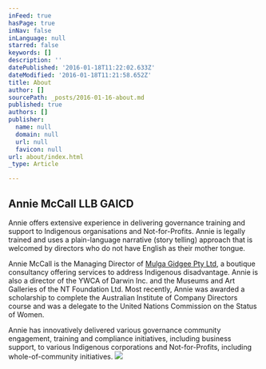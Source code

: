 ```yaml
---
inFeed: true
hasPage: true
inNav: false
inLanguage: null
starred: false
keywords: []
description: ''
datePublished: '2016-01-18T11:22:02.633Z'
dateModified: '2016-01-18T11:21:58.652Z'
title: About
author: []
sourcePath: _posts/2016-01-16-about.md
published: true
authors: []
publisher:
  name: null
  domain: null
  url: null
  favicon: null
url: about/index.html
_type: Article

---
```

## Annie McCall LLB GAICD 

Annie offers extensive
experience in delivering governance training and support to Indigenous
organisations and Not-for-Profits. Annie is legally trained and uses a
plain-language narrative (story telling) approach that is welcomed by directors
who do not have English as their mother tongue. 

Annie McCall is the Managing Director of
[Mulga Gidgee Pty Ltd][0], a boutique consultancy offering services to address Indigenous disadvantage. Annie is also a director of the YWCA of
Darwin Inc. and the Museums and Art Galleries of the NT Foundation Ltd. Most
recently, Annie was awarded a scholarship to complete the Australian Institute
of Company Directors course and was a delegate to the United Nations Commission
on the Status of Women.

Annie has innovatively
delivered various governance community engagement, training and compliance initiatives,
including business support, to various Indigenous corporations and Not-for-Profits,
including whole-of-community initiatives. ![](https://the-grid-user-content.s3-us-west-2.amazonaws.com/2d221fee-89ef-4cd9-8e9e-b362feaed0c9.JPG)

[0]: www.mulgagidgee.com.au